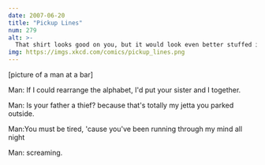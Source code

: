 ```yaml
---
date: 2007-06-20
title: "Pickup Lines"
num: 279
alt: >-
  That shirt looks good on you, but it would look even better stuffed into the neck of a vodka bottle and flung burning through our office building's window.  Let's fucking do it and never look back.
img: https://imgs.xkcd.com/comics/pickup_lines.png
---
```

[picture of a man at a bar]

Man: If I could rearrange the alphabet, I'd put your sister and I together.

Man: Is your father a thief? because that's totally my jetta you parked outside.

Man:You must be tired, 'cause you've been running through my mind all night

Man: screaming.

